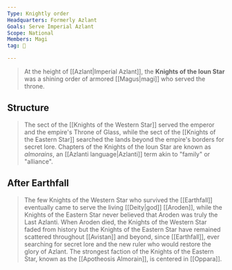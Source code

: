 ```yaml
---
Type: Knightly order
Headquarters: Formerly Azlant
Goals: Serve Imperial Azlant
Scope: National
Members: Magi
tag: 👥

---
```


> At the height of [[Azlant|Imperial Azlant]], the **Knights of the Ioun Star** was a shining order of armored [[Magus|magi]] who served the throne.


## Structure

> The sect of the [[Knights of the Western Star]] served the emperor and the empire's Throne of Glass, while the sect of the [[Knights of the Eastern Star]] searched the lands beyond the empire's borders for secret lore.
> Chapters of the Knights of the Ioun Star are known as *almorains*, an [[Azlanti language|Azlanti]] term akin to "family" or "alliance".


## After Earthfall

> The few Knights of the Western Star who survived the [[Earthfall]] eventually came to serve the living [[Deity|god]] [[Aroden]], while the Knights of the Eastern Star never believed that Aroden was truly the Last Azlanti. When Aroden died, the Knights of the Western Star faded from history but the Knights of the Eastern Star have remained scattered throughout [[Avistan]] and beyond, since [[Earthfall]], ever searching for secret lore and the new ruler who would restore the glory of Azlant.
> The strongest faction of the Knights of the Eastern Star, known as the [[Apotheosis Almorain]], is centered in [[Oppara]].







